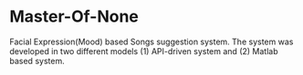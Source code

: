 # Master-Of-None

Facial Expression(Mood) based Songs suggestion system. The system was developed in two different models (1) API-driven system and (2) Matlab based system.

